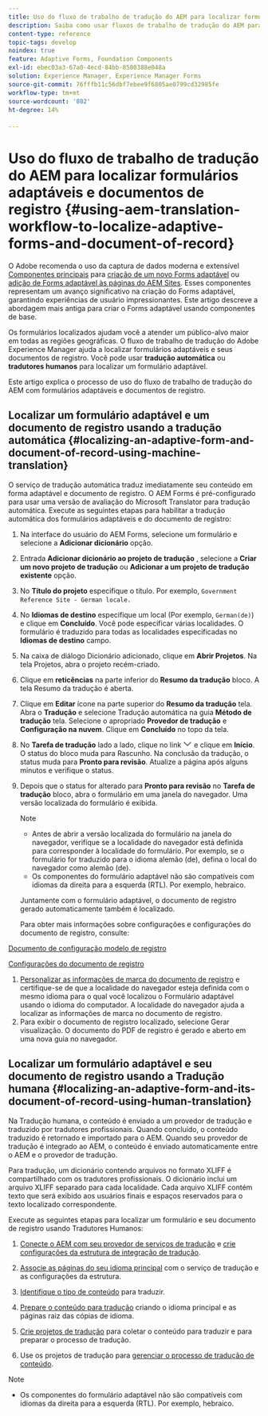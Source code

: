 ```yaml
---
title: Uso do fluxo de trabalho de tradução do AEM para localizar formulários adaptáveis e documentos de registro
description: Saiba como usar fluxos de trabalho de tradução do AEM para localizar formulários adaptáveis e documentos de registro.
content-type: reference
topic-tags: develop
noindex: true
feature: Adaptive Forms, Foundation Components
exl-id: ebec03a3-67a0-4ecd-84bb-8580388e048a
solution: Experience Manager, Experience Manager Forms
source-git-commit: 76fffb11c56dbf7ebee9f6805ae0799cd32985fe
workflow-type: tm+mt
source-wordcount: '802'
ht-degree: 14%

---
```


# Uso do fluxo de trabalho de tradução do AEM para localizar formulários adaptáveis e documentos de registro {#using-aem-translation-workflow-to-localize-adaptive-forms-and-document-of-record}

<span class="preview"> O Adobe recomenda o uso da captura de dados moderna e extensível [Componentes principais](https://experienceleague.adobe.com/docs/experience-manager-core-components/using/adaptive-forms/introduction.html?lang=pt-BR) para [criação de um novo Forms adaptável](/help/forms/using/create-an-adaptive-form-core-components.md) ou [adição de Forms adaptável às páginas do AEM Sites](/help/forms/using/create-or-add-an-adaptive-form-to-aem-sites-page.md). Esses componentes representam um avanço significativo na criação do Forms adaptável, garantindo experiências de usuário impressionantes. Este artigo descreve a abordagem mais antiga para criar o Forms adaptável usando componentes de base. </span>

Os formulários localizados ajudam você a atender um público-alvo maior em todas as regiões geográficas. O fluxo de trabalho de tradução do Adobe Experience Manager ajuda a localizar formulários adaptáveis e seus documentos de registro. Você pode usar **tradução automática** ou **tradutores humanos** para localizar um formulário adaptável.

Este artigo explica o processo de uso do fluxo de trabalho de tradução do AEM com formulários adaptáveis e documentos de registro.

## Localizar um formulário adaptável e um documento de registro usando a tradução automática {#localizing-an-adaptive-form-and-document-of-record-using-machine-translation}

O serviço de tradução automática traduz imediatamente seu conteúdo em forma adaptável e documento de registro. O AEM Forms é pré-configurado para usar uma versão de avaliação do Microsoft Translator para tradução automática. Execute as seguintes etapas para habilitar a tradução automática dos formulários adaptáveis e do documento de registro:

1. Na interface do usuário do AEM Forms, selecione um formulário e selecione a **Adicionar dicionário** opção.
1. Entrada **Adicionar dicionário ao projeto de tradução** , selecione a **Criar um novo projeto de tradução** ou **Adicionar a um projeto de tradução existente** opção.
1. No **Título do projeto** especifique o título. Por exemplo, `Government Reference Site - German locale.`
1. No **Idiomas de destino** especifique um local (Por exemplo, `German(de)`) e clique em **Concluído**. Você pode especificar várias localidades. O formulário é traduzido para todas as localidades especificadas no **Idiomas de destino** campo.
1. Na caixa de diálogo Dicionário adicionado, clique em **Abrir Projetos**. Na tela Projetos, abra o projeto recém-criado.
1. Clique em **reticências** na parte inferior do **Resumo da tradução** bloco. A tela Resumo da tradução é aberta.
1. Clique em **Editar** ícone na parte superior do **Resumo da tradução** tela. Abra o **Tradução** e selecione Tradução automática na guia **Método de tradução** tela. Selecione o apropriado **Provedor de tradução** e **Configuração na nuvem**. Clique em **Concluído** no topo da tela.
1. No **Tarefa de tradução** lado a lado, clique no link ![aem62forms_downarrow](assets/aem62forms_downarrow.png) e clique em **Início**. O status do bloco muda para Rascunho. Na conclusão da tradução, o status muda para **Pronto para revisão**. Atualize a página após alguns minutos e verifique o status.
1. Depois que o status for alterado para **Pronto para revisão** no **Tarefa de tradução** bloco, abra o formulário em uma janela do navegador. Uma versão localizada do formulário é exibida.

   >[!NOTE]
   >
   >* Antes de abrir a versão localizada do formulário na janela do navegador, verifique se a localidade do navegador está definida para corresponder à localidade do formulário. Por exemplo, se o formulário for traduzido para o idioma alemão (de), defina o local do navegador como alemão (de).
   >* Os componentes do formulário adaptável não são compatíveis com idiomas da direita para a esquerda (RTL). Por exemplo, hebraico.

   Juntamente com o formulário adaptável, o documento de registro gerado automaticamente também é localizado.

   Para obter mais informações sobre configurações e configurações do documento de registro, consulte:

[Documento de configuração modelo de registro](/help/forms/using/generate-document-of-record-for-non-xfa-based-adaptive-forms.md#p-document-of-record-template-configuration-p)

[Configurações do documento de registro](/help/forms/using/generate-document-of-record-for-non-xfa-based-adaptive-forms.md#p-document-of-record-settings-p)

1. [Personalizar as informações de marca do documento de registro](/help/forms/using/generate-document-of-record-for-non-xfa-based-adaptive-forms.md) e certifique-se de que a localidade do navegador esteja definida com o mesmo idioma para o qual você localizou o Formulário adaptável usando o idioma do computador. A localidade do navegador ajuda a localizar as informações de marca no documento de registro.
1. Para exibir o documento de registro localizado, selecione Gerar visualização. O documento do PDF de registro é gerado e aberto em uma nova guia no navegador.

## Localizar um formulário adaptável e seu documento de registro usando a Tradução humana {#localizing-an-adaptive-form-and-its-document-of-record-using-human-translation}

Na Tradução humana, o conteúdo é enviado a um provedor de tradução e traduzido por tradutores profissionais. Quando concluído, o conteúdo traduzido é retornado e importado para o AEM. Quando seu provedor de tradução é integrado ao AEM, o conteúdo é enviado automaticamente entre o AEM e o provedor de tradução.

Para tradução, um dicionário contendo arquivos no formato XLIFF é compartilhado com os tradutores profissionais. O dicionário inclui um arquivo XLIFF separado para cada localidade. Cada arquivo XLIFF contém texto que será exibido aos usuários finais e espaços reservados para o texto localizado correspondente.

Execute as seguintes etapas para localizar um formulário e seu documento de registro usando Tradutores Humanos:

1. [Conecte o AEM com seu provedor de serviços de tradução](/help/sites-administering/tc-tic.md) e [crie configurações da estrutura de integração de tradução](/help/sites-administering/tc-tic.md).

1. [Associe as páginas do seu idioma principal](/help/sites-administering/tc-tic.md) com o serviço de tradução e as configurações da estrutura.

1. [Identifique o tipo de conteúdo](/help/sites-administering/tc-rules.md) para traduzir.

1. [Prepare o conteúdo para tradução](/help/sites-administering/tc-prep.md) criando o idioma principal e as páginas raiz das cópias de idioma.

1. [Crie projetos de tradução](/help/sites-administering/tc-manage.md) para coletar o conteúdo para traduzir e para preparar o processo de tradução.

1. Use os projetos de tradução para [gerenciar o processo de tradução de conteúdo](/help/sites-administering/tc-manage.md).

>[!NOTE]
>
>* Os componentes do formulário adaptável não são compatíveis com idiomas da direita para a esquerda (RTL). Por exemplo, hebraico.
>
